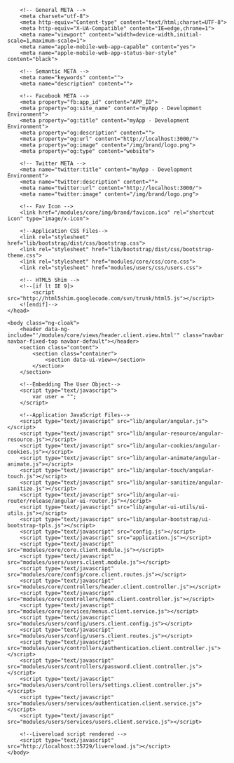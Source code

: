 <!DOCTYPE html>
<html lang="en" xmlns="http://www.w3.org/1999/xhtml">
	<head>
		<title>myApp - Development Environment</title>

		<!-- General META -->
		<meta charset="utf-8">
		<meta http-equiv="Content-type" content="text/html;charset=UTF-8">
		<meta http-equiv="X-UA-Compatible" content="IE=edge,chrome=1">
		<meta name="viewport" content="width=device-width,initial-scale=1,maximum-scale=1">
		<meta name="apple-mobile-web-app-capable" content="yes">
		<meta name="apple-mobile-web-app-status-bar-style" content="black">

		<!-- Semantic META -->
		<meta name="keywords" content="">
		<meta name="description" content="">

		<!-- Facebook META -->
		<meta property="fb:app_id" content="APP_ID">
		<meta property="og:site_name" content="myApp - Development Environment">
		<meta property="og:title" content="myApp - Development Environment">
		<meta property="og:description" content="">
		<meta property="og:url" content="http://localhost:3000/">
		<meta property="og:image" content="/img/brand/logo.png">
		<meta property="og:type" content="website">

		<!-- Twitter META -->
		<meta name="twitter:title" content="myApp - Development Environment">
		<meta name="twitter:description" content="">
		<meta name="twitter:url" content="http://localhost:3000/">
		<meta name="twitter:image" content="/img/brand/logo.png">

		<!-- Fav Icon -->
		<link href="/modules/core/img/brand/favicon.ico" rel="shortcut icon" type="image/x-icon">

		<!--Application CSS Files-->
		<link rel="stylesheet" href="lib/bootstrap/dist/css/bootstrap.css">
		<link rel="stylesheet" href="lib/bootstrap/dist/css/bootstrap-theme.css">
		<link rel="stylesheet" href="modules/core/css/core.css">
		<link rel="stylesheet" href="modules/users/css/users.css">

		<!-- HTML5 Shim -->
		<!--[if lt IE 9]>
			<script src="http://html5shim.googlecode.com/svn/trunk/html5.js"></script>
		<![endif]-->
	</head>

	<body class="ng-cloak">
		<header data-ng-include="'/modules/core/views/header.client.view.html'" class="navbar navbar-fixed-top navbar-default"></header>
		<section class="content">
			<section class="container">
				<section data-ui-view></section>
			</section>
		</section>

		<!--Embedding The User Object-->
		<script type="text/javascript">
			var user = "";
		</script>

		<!--Application JavaScript Files-->
		<script type="text/javascript" src="lib/angular/angular.js"></script>
		<script type="text/javascript" src="lib/angular-resource/angular-resource.js"></script>
		<script type="text/javascript" src="lib/angular-cookies/angular-cookies.js"></script>
		<script type="text/javascript" src="lib/angular-animate/angular-animate.js"></script>
		<script type="text/javascript" src="lib/angular-touch/angular-touch.js"></script>
		<script type="text/javascript" src="lib/angular-sanitize/angular-sanitize.js"></script>
		<script type="text/javascript" src="lib/angular-ui-router/release/angular-ui-router.js"></script>
		<script type="text/javascript" src="lib/angular-ui-utils/ui-utils.js"></script>
		<script type="text/javascript" src="lib/angular-bootstrap/ui-bootstrap-tpls.js"></script>
		<script type="text/javascript" src="config.js"></script>
		<script type="text/javascript" src="application.js"></script>
		<script type="text/javascript" src="modules/core/core.client.module.js"></script>
		<script type="text/javascript" src="modules/users/users.client.module.js"></script>
		<script type="text/javascript" src="modules/core/config/core.client.routes.js"></script>
		<script type="text/javascript" src="modules/core/controllers/header.client.controller.js"></script>
		<script type="text/javascript" src="modules/core/controllers/home.client.controller.js"></script>
		<script type="text/javascript" src="modules/core/services/menus.client.service.js"></script>
		<script type="text/javascript" src="modules/users/config/users.client.config.js"></script>
		<script type="text/javascript" src="modules/users/config/users.client.routes.js"></script>
		<script type="text/javascript" src="modules/users/controllers/authentication.client.controller.js"></script>
		<script type="text/javascript" src="modules/users/controllers/password.client.controller.js"></script>
		<script type="text/javascript" src="modules/users/controllers/settings.client.controller.js"></script>
		<script type="text/javascript" src="modules/users/services/authentication.client.service.js"></script>
		<script type="text/javascript" src="modules/users/services/users.client.service.js"></script>

		<!--Livereload script rendered -->
		<script type="text/javascript" src="http://localhost:35729/livereload.js"></script>
	</body>
</html>
